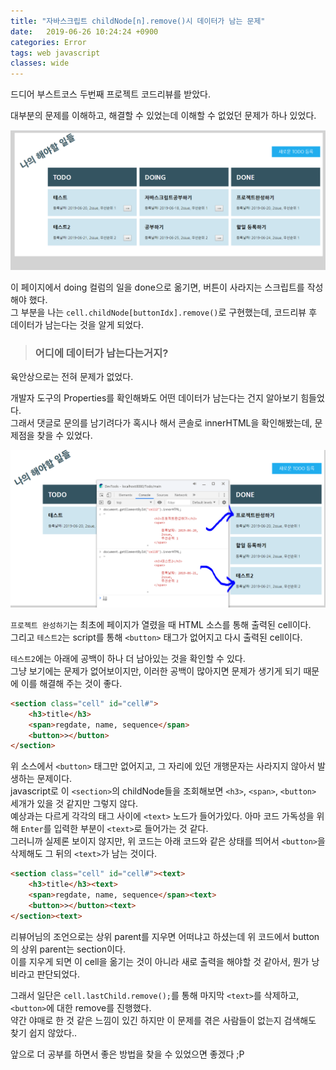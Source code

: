 ```yaml
---
title: "자바스크립트 childNode[n].remove()시 데이터가 남는 문제"
date:   2019-06-26 10:24:24 +0900
categories: Error
tags: web javascript
classes: wide
---
```


드디어 부스트코스 두번째 프로젝트 코드리뷰를 받았다.  
  
대부분의 문제를 이해하고, 해결할 수 있었는데 이해할 수 없었던 문제가 하나 있었다.  
  
![TodoList](/assets/images/todoList.png)  
  
이 페이지에서 doing 컬럼의 일을 done으로 옮기면, 버튼이 사라지는 스크립트를 작성해야 했다.  
그 부분을 나는 `cell.childNode[buttonIdx].remove()`로 구현했는데, 코드리뷰 후 데이터가 남는다는 것을 알게 되었다.  
  
> ### 어디에 데이터가 남는다는거지? 

육안상으로는 전혀 문제가 없었다.  
  
개발자 도구의 Properties를 확인해봐도 어떤 데이터가 남는다는 건지 알아보기 힘들었다.  
그래서 댓글로 문의를 남기려다가 혹시나 해서 콘솔로 innerHTML을 확인해봤는데, 문제점을 찾을 수 있었다.  
  
![innerHTML](/assets/images/todoList_innerHTML.png)  
  
`프로젝트 완성하기`는 최초에 페이지가 열렸을 때 HTML 소스를 통해 출력된 cell이다.  
그리고 `테스트2`는 script를 통해 `<button>` 태그가 없어지고 다시 출력된 cell이다.  
  
`테스트2`에는 아래에 공백이 하나 더 남아있는 것을 확인할 수 있다.  
그냥 보기에는 문제가 없어보이지만, 이러한 공백이 많아지면 문제가 생기게 되기 때문에 이를 해결해 주는 것이 좋다.  

```html
<section class="cell" id="cell#">
	<h3>title</h3>
	<span>regdate, name, sequence</span>
	<button>></button>
</section>
```
  
위 소스에서 `<button>` 태그만 없어지고, 그 자리에 있던 개행문자는 사라지지 않아서 발생하는 문제이다.  
javascript로 이 `<section>`의 childNode들을 조회해보면 `<h3>`, `<span>`, `<button>` 세개가 있을 것 같지만 그렇지 않다.  
예상과는 다르게 각각의 태그 사이에 `<text>` 노드가 들어가있다. 아마 코드 가독성을 위해 `Enter`를 입력한 부분이 `<text>`로 들어가는 것 같다.  
그러니까 실제론 보이지 않지만, 위 코드는 아래 코드와 같은 상태를 띄어서 `<button>`을 삭제해도 그 뒤의 `<text>`가 남는 것이다. 

```html
<section class="cell" id="cell#"><text>
	<h3>title</h3><text>
	<span>regdate, name, sequence</span><text>
	<button>></button><text>
</section><text>
```
  
리뷰어님의 조언으로는 상위 parent를 지우면 어떠냐고 하셨는데 위 코드에서 button의 상위 parent는 section이다.  
이를 지우게 되면 이 cell을 옮기는 것이 아니라 새로 출력을 해야할 것 같아서, 뭔가 낭비라고 판단되었다.  
  
그래서 일단은 `cell.lastChild.remove();`를 통해 마지막 `<text>`를 삭제하고, `<button>`에 대한 remove를 진행했다.  
약간 야매로 한 것 같은 느낌이 있긴 하지만 이 문제를 겪은 사람들이 없는지 검색해도 찾기 쉽지 않았다..  
  
앞으로 더 공부를 하면서 좋은 방법을 찾을 수 있었으면 좋겠다 ;P  